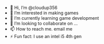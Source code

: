 - 👋 Hi, I’m @cloudup356
- 👀 I’m interested in making games
- 🌱 I’m currently learning game development
- 💞️ I’m looking to collaborate on ...
- 📫 How to reach me. email me 
- ⚡ Fun fact: I use an intel i5 4th gen 

<!---
cloudup356/cloudup356 is a ✨ special ✨ repository because its `README.md` (this file) appears on your GitHub profile.
You can click the Preview link to take a look at your changes.
--->
